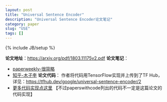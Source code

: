 ```yaml
---
layout: post
title: "Universal Sentence Encoder"
description: "Universal Sentence Encoder论文笔记"
category: paper
slug: "USE"
tags: []
---
```

{% include JB/setup %}

**论文地址**：<https://arxiv.org/pdf/1803.11175v2.pdf>
**论文笔记**：
- [paperweekly-很简略](https://www.paperweekly.site/papers/notes/577)
- [知乎-木子李](https://zhuanlan.zhihu.com/p/35174235)
**论文代码**：
作者将代码用TensorFlow实现并上传到了TF Hub，详见：<https://tfhub.dev/google/universal-sentence-encoder/2>
- [更多代码实现点这里](https://paperswithcode.com/paper/universal-sentence-encoder)  【不过paperswithcode列出的代码不一定是这篇论文的代码实现】
